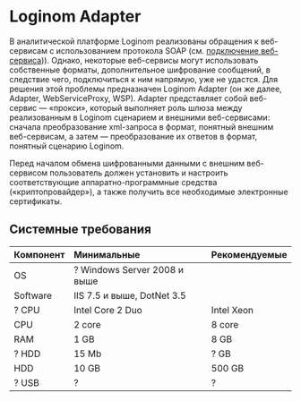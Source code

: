# Loginom Adapter

В аналитической платформе Loginom реализованы обращения к веб-сервисам c
использованием протокола SOAP (см. [подключение веб-сервиса](https://help.loginom.ru/userguide/integration/connections/list/web-service.html))). Однако, некоторые веб-сервисы могут использовать собственные форматы, дополнительное шифрование сообщений, в следствие чего, подключиться к ним напрямую, уже не удастся. Для решения этой проблемы предназначен Loginom Adapter (он же далее, Adapter, WebServiceProxy, WSP).
Adapter представляет собой веб-сервис — «прокси», который выполняет роль шлюза
между реализованным в Loginom сценарием и внешними веб-сервисами: сначала
преобразование xml-запроса в формат, понятный внешним веб-сервисам, а
затем — преобразование их ответов в формат, понятный сценарию Loginom.

Перед началом обмена шифрованными данными с внешним веб-сервисом
пользователь должен установить и настроить соответствующие аппаратно-программные средства («криптопровайдер»), а также получить все необходимые
электронные сертификаты.

## Системные требования

| Компонент | Минимальные | Рекомендуемые |
|:--------- |:-------------|:------------- |
| OS | ? Windows Server 2008 и выше | |
| Software | IIS 7.5 и выше, DotNet 3.5 | |
| ? CPU | Intel Core 2 Duo | Intel Xeon |
| CPU | 2 core | 8 core |
| RAM | 1 GB | 8 GB |
| ? HDD | 15 Mb | ? GB |
| HDD | 10 GB | 500 GB |
| ? USB | ? | ? |
